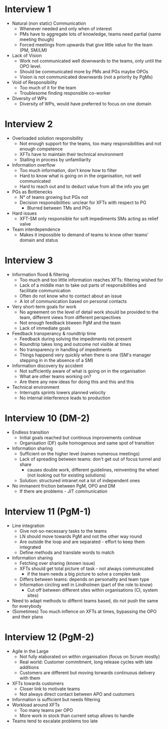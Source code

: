# Interview 1

- Natural (non static) Communication
   - Whenever needed and only when of interest
   - PMs have to aggregate lots of knowledge, teams need partial (same meeting though)
   - Forced meetings from upwards that give little value for the team (PM, SM/LM)
- Lack of Vision
   - Work not communicated well downwards to the teams, only until the OPO level.
   - Should be communicated more by PMs and PGs maybe OPOs
   - Vision is not communicated downwards (not a priority by PgMs)
- Void of Responsibility
   - Too much of it for the team
   - Troublesome finding responsible co-worker
- Diversity of WPs
   - Diversity of WPs, would have preferred to focus on one domain

# Interview 2

 - Overloaded solution responsibility
   - Not enough support for the teams, too many responsibilities and not enough competence
   - XFTs have to maintain their technical environment
   - Stalling in process by unfamiliarity
 - Information overflow
   - Too much information, don't know how to filter
   - Hard to know what is going on in the organisation, not well communicated
   - Hard to reach out and to deduct value from all the info you get
- PGs as Bottlenecks
   - N° of teams growing but PGs not
   - Decision responsibilities: unclear for XFTs with respect to PG
   	   - Blurred between TMs and PGs
- Hard issues
   - XFT-SM only responsible for soft impediments SMs acting as relief valve
- Team interdependence
   - Makes it impossible to demand of teams to know other teams' domain and status

# Interview 3

- Information flood & filtering
   - Too much and too little information reaches XFTs: filtering wished for
   - Lack of a middle man to take out parts of responsibilities and facilitate communication
   - Often do not know who to contact about an issue
   - A lot of communication based on personal contacts
- Very short-term goals for work
   - No agreement on the level of detail work should be provided to the team, different views from different perspectives
   - Not enough feedback btween PgM and the team
   - Lack of immediate goals
- Feedback transperancy & roundtrip time
   - Feedback during solving the impediments not present
   - Roundtrip takes long and outcome not visible at times
   - No transparency in handling of impediments
   - Things happend very quickly when there is one (SM's manager stepping in in the absence of a SM)
- Information discovery by accident
  - Not sufficiently aware of what is going on in the organisation
  - What are other teams working on?
  - Are there any new ideas for doing this and this and this
- Technical environment
   - Interrupts sprints lowers planned velocity
   - No internal interference leads to production


# Interview 10 (DM-2)
- Endless transition
	- Initial goals reached but continous improvements continue
    - Organisation (DF) quite homogenous and same spot of transition
- Information sharing
	- Sufficient on the higher level (names numerous meetings)
    - Lack of spreading between teams: don't get out of focus tunnel and share
    	- causes double work, different guidelines, reinventing the wheel (not looking out for existing solutions)
    - Solution: structured intranet not a lot of independent ones
- No immanent friction between PgM, OPO and DM
	- If there are problems - JIT communication


# Interview 11 (PgM-1)
- Line integration
	- Give not-so-necessary tasks to the teams 
    - LN should move towards PgM and not the other way round
    - Are outside the loop and are separated - effort to keep them integrated
	- Define methods and translate words to match
- Information sharing
	- Fetching over sharing (known issue)
    - XFTs should get total picture of task - not always communicated
    	- if the team needs a big picture to solve a complex task
    - Differs between teams: depends on personality and team type
    - Information circling well in Lindholmen (part of the role to know)
		- Cut off between different sites within organisations (CI, system sites)
- Need to adapt methods to differnt teams based, do not push the same for everybody
- (Sometimes) Too much inflence on XFTs at times, bypassing the OPO and their plans


# Interview 12 (PgM-2)
- Agile in the Large
	- Not fully elaborated on within organisation (focus on Scrum mostly)
	- Real world: Customer commitment, long release cycles with late additions
	- Customers are different but moving torwards continuous delivery with them
- XFTs towards customers
	- Closer link to motivate teams
    - Not always direct contact between APO and customers
- Information is sufficient but needs filtering
- Workload around XFTs
	- Too many teams per OPO
	- More work in stock than current setup allows to handle
- Teams tend to escalate problems too late
